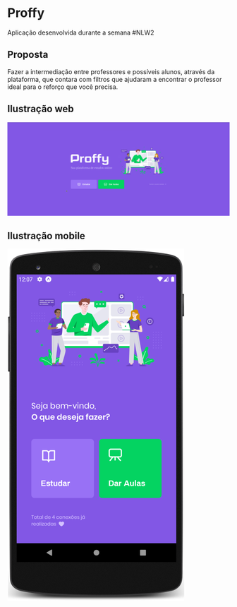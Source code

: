 # Proffy

Aplicação desenvolvida durante a semana #NLW2

## Proposta

Fazer a intermediação entre professores e possíveis alunos, através da plataforma, que contara com filtros que ajudaram a encontrar o professor ideal para
o reforço que você precisa.

## Ilustração web

*![Modelo web](resource/web.png)*

## Ilustração mobile

*![Modelo mobile](resource/mobile.png)*
